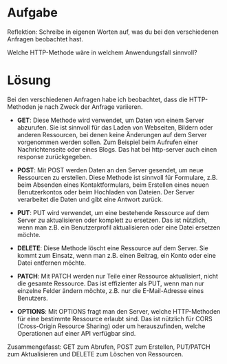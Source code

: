 # Aufgabe

Reflektion:
Schreibe in eigenen Worten auf, was du bei den verschiedenen Anfragen beobachtet hast.

Welche HTTP-Methode wäre in welchem Anwendungsfall sinnvoll?

# Lösung

Bei den verschiedenen Anfragen habe ich beobachtet, dass die HTTP-Methoden je nach Zweck der Anfrage variieren.

- **GET**: Diese Methode wird verwendet, um Daten von einem Server abzurufen. Sie ist sinnvoll für das Laden von Webseiten, Bildern oder anderen Ressourcen, bei denen keine Änderungen auf dem Server vorgenommen werden sollen. Zum Beispiel beim Aufrufen einer Nachrichtenseite oder eines Blogs. Das hat bei http-server auch einen response zurückgegeben.

- **POST**: Mit POST werden Daten an den Server gesendet, um neue Ressourcen zu erstellen. Diese Methode ist sinnvoll für Formulare, z.B. beim Absenden eines Kontaktformulars, beim Erstellen eines neuen Benutzerkontos oder beim Hochladen von Dateien. Der Server verarbeitet die Daten und gibt eine Antwort zurück.

- **PUT**: PUT wird verwendet, um eine bestehende Ressource auf dem Server zu aktualisieren oder komplett zu ersetzen. Das ist nützlich, wenn man z.B. ein Benutzerprofil aktualisieren oder eine Datei ersetzen möchte.

- **DELETE**: Diese Methode löscht eine Ressource auf dem Server. Sie kommt zum Einsatz, wenn man z.B. einen Beitrag, ein Konto oder eine Datei entfernen möchte.

- **PATCH**: Mit PATCH werden nur Teile einer Ressource aktualisiert, nicht die gesamte Ressource. Das ist effizienter als PUT, wenn man nur einzelne Felder ändern möchte, z.B. nur die E-Mail-Adresse eines Benutzers.

- **OPTIONS**: Mit OPTIONS fragt man den Server, welche HTTP-Methoden für eine bestimmte Ressource erlaubt sind. Das ist nützlich für CORS (Cross-Origin Resource Sharing) oder um herauszufinden, welche Operationen auf einer API verfügbar sind.

Zusammengefasst: GET zum Abrufen, POST zum Erstellen, PUT/PATCH zum Aktualisieren und DELETE zum Löschen von Ressourcen.
